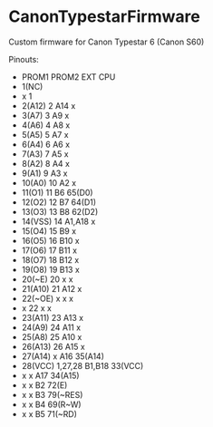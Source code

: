 # CanonTypestarFirmware
Custom firmware for Canon Typestar 6 (Canon S60)

Pinouts:
* PROM1 PROM2 EXT CPU
* 1(NC)
* x 1
* 2(A12) 2 A14 x
* 3(A7) 3 A9 x
* 4(A6) 4 A8 x
* 5(A5) 5 A7 x
* 6(A4) 6 A6 x
* 7(A3) 7 A5 x
* 8(A2) 8 A4 x
* 9(A1) 9 A3 x
* 10(A0) 10 A2 x
* 11(O1) 11 B6 65(D0)
* 12(O2) 12 B7 64(D1)
* 13(O3) 13 B8 62(D2)
* 14(VSS) 14 A1,A18 x
* 15(O4) 15 B9 x
* 16(O5) 16 B10 x
* 17(O6) 17 B11 x
* 18(O7) 18 B12 x
* 19(O8) 19 B13 x
* 20(~E) 20 x x
* 21(A10) 21 A12 x
* 22(~OE) x x x
* x 22 x x
* 23(A11) 23 A13 x
* 24(A9) 24 A11 x
* 25(A8) 25 A10 x
* 26(A13) 26 A15 x
* 27(A14) x A16 35(A14)
* 28(VCC) 1,27,28 B1,B18 33(VCC)
* x x A17 34(A15)
* x x B2 72(E)
* x x B3 79(~RES)
* x x B4 69(R~W)
* x x B5 71(~RD)
